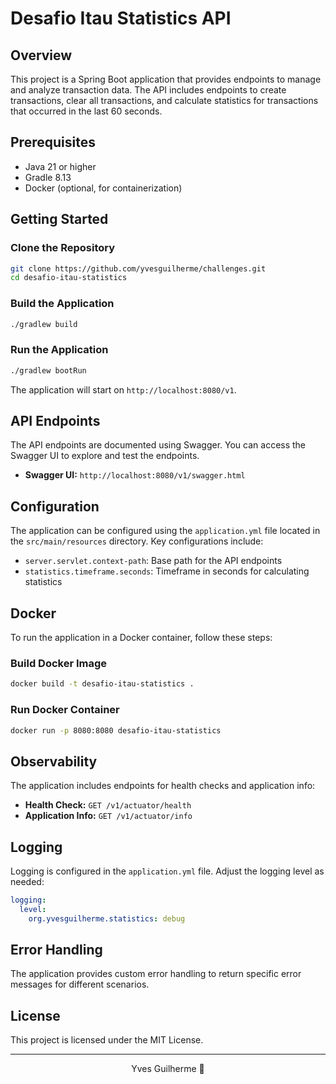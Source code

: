 
# Desafio Itau Statistics API

## Overview

This project is a Spring Boot application that provides endpoints to manage and analyze transaction data. The API includes endpoints to create transactions, clear all transactions, and calculate statistics for transactions that occurred in the last 60 seconds.

## Prerequisites

- Java 21 or higher
- Gradle 8.13
- Docker (optional, for containerization)

## Getting Started

### Clone the Repository

```bash
git clone https://github.com/yvesguilherme/challenges.git
cd desafio-itau-statistics
```

### Build the Application

```bash
./gradlew build
```

### Run the Application

```bash
./gradlew bootRun
```

The application will start on `http://localhost:8080/v1`.

## API Endpoints

The API endpoints are documented using Swagger. You can access the Swagger UI to explore and test the endpoints.

- **Swagger UI:** `http://localhost:8080/v1/swagger.html`

## Configuration

The application can be configured using the `application.yml` file located in the `src/main/resources` directory. Key configurations include:

- `server.servlet.context-path`: Base path for the API endpoints
- `statistics.timeframe.seconds`: Timeframe in seconds for calculating statistics

## Docker

To run the application in a Docker container, follow these steps:

### Build Docker Image

```bash
docker build -t desafio-itau-statistics .
```

### Run Docker Container

```bash
docker run -p 8080:8080 desafio-itau-statistics
```

## Observability

The application includes endpoints for health checks and application info:

- **Health Check:** `GET /v1/actuator/health`
- **Application Info:** `GET /v1/actuator/info`

## Logging

Logging is configured in the `application.yml` file. Adjust the logging level as needed:

```yaml
logging:
  level:
    org.yvesguilherme.statistics: debug
```

## Error Handling

The application provides custom error handling to return specific error messages for different scenarios.

## License

This project is licensed under the MIT License.

---

<p  style="text-align: center;">Yves Guilherme 🚀</p>